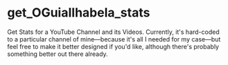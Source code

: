 # get_OGuiaIlhabela_stats
Get Stats for a YouTube Channel and its Videos.
Currently, it's hard-coded to a particular channel of mine—because it's all I needed for my case—but feel free to make it better designed if you'd like, although there's probably something better out there already.
